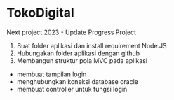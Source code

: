 # TokoDigital
Next project 2023 - Update Progress Project
1. Buat folder aplikasi dan install requirement Node.JS
2. Hubungakan folder aplikasi dengan github
3. Membangun struktur pola MVC pada aplikasi
- membuat tampilan login
- menghubungkan koneksi database oracle
- membuat controller untuk fungsi login

